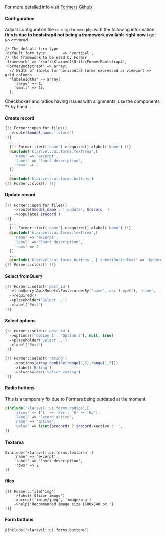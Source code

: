 For more detailed info visit [Formers Github](https://github.com/formers/former/wiki/)

#### Configuration

Adjust configuration file `config/former.php` with the following information: **this is due to bootstrap4 not being a framework available right now** i got yo covered...

```
// The default form type
'default_form_type'       => 'vertical',
// The framework to be used by Former
'framework' => 'Ksoft\Klaravel\Utils\FormerBootstrap4',
'FormerBootstrap4' => array(
  // Width of labels for horizontal forms expressed as viewport => grid columns
  'labelWidths' => array(
    'large' => 2,
    'small' => 10,
  ),
```

Checkboxes and radios having issues with alignments, use the components ?? by hand...

#### Create record

```php
{!! Former::open_for_files()
  ->route($model_name.'.store')
!!}
  ...
  {!! Former::text('name')->required()->label('Name') !!}
  @include('klaravel::ui.forms.textarea',[
    'name' => 'excerpt',
    'label' => 'Short description',
    'rows' => 2
  ])
  ...
  @include('klaravel::ui.forms.buttons')
{!! Former::close() !!}
```

#### Update record

```php
{!! Former::open_for_files()
    ->route($model_name . '.update', $record  )
    ->populate( $record )
!!}
  ...
  {!! Former::text('name')->required()->label('Name') !!}
  @include('klaravel::ui.forms.textarea',[
    'name' => 'excerpt',
    'label' => 'Short description',
    'rows' => 2
  ])
  ...
  @include('klaravel::ui.forms.buttons', ['submitButtonText' => 'Update record'])
{!! Former::close() !!}
```

#### Select fromQuery

```php
{!! Former::select('post_id')
  ->fromQuery(App\Models\Post::orderBy('name','asc')->get(), 'name', 'id')
  ->required()
  ->placeholder('Select...')
  ->label('Post')
!!}
```

#### Select options

```php
{!! Former::select('post_id')
  ->options(['Option 1', 'Option 2'], null, true)
  ->placeholder('Select...')
  ->label('Post')
!!}
```

```php
{!! Former::select('rating')
    ->options(array_combine(range(1,5),range(1,5)))
    ->label('Rating')
    ->placeholder('Select rating')
!!}
```

#### Radio buttons

This is a temporary fix due to Formers being outdated at the moment.

```php
@include('klaravel::ui.forms.radios',[
    'items' => ['1' => 'Yes', '0' => 'No'],
    'label' => 'Record active',
    'name' => 'active',
    'value' => isset($record) ? $record->active : '',
])
```

#### Textarea

```
@include('klaravel::ui.forms.textarea',[
    'name' => 'excerpt',
    'label' => 'Short description',
    'rows' => 2
])
```

#### files

```
{!! Former::file('img')
    ->label('Slider image')
    ->accept('image/jpeg', 'image/png')
    ->help('Recommended image size 1600x840 px.')
!!}
```

#### Form buttons

```
@include('klaravel::ui.forms.buttons')
```

